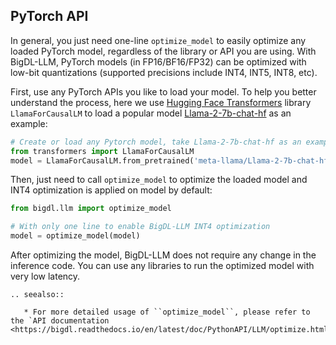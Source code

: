 ## PyTorch API

In general, you just need one-line `optimize_model` to easily optimize any loaded PyTorch model, regardless of the library or API you are using. With BigDL-LLM, PyTorch models (in FP16/BF16/FP32) can be optimized with low-bit quantizations (supported precisions include INT4, INT5, INT8, etc).

First, use any PyTorch APIs you like to load your model. To help you better understand the process, here we use [Hugging Face Transformers](https://huggingface.co/docs/transformers/index) library `LlamaForCausalLM` to load a popular model [Llama-2-7b-chat-hf](https://huggingface.co/meta-llama/Llama-2-7b-chat-hf) as an example:

```python
# Create or load any Pytorch model, take Llama-2-7b-chat-hf as an example
from transformers import LlamaForCausalLM
model = LlamaForCausalLM.from_pretrained('meta-llama/Llama-2-7b-chat-hf', torch_dtype='auto', low_cpu_mem_usage=True)
```

Then, just need to call `optimize_model` to optimize the loaded model and INT4 optimization is applied on model by default: 
```python
from bigdl.llm import optimize_model

# With only one line to enable BigDL-LLM INT4 optimization
model = optimize_model(model)
```

After optimizing the model, BigDL-LLM does not require any change in the inference code. You can use any libraries to run the optimized model with very low latency.

```eval_rst
.. seealso::

   * For more detailed usage of ``optimize_model``, please refer to the `API documentation <https://bigdl.readthedocs.io/en/latest/doc/PythonAPI/LLM/optimize.html>`_.
```
